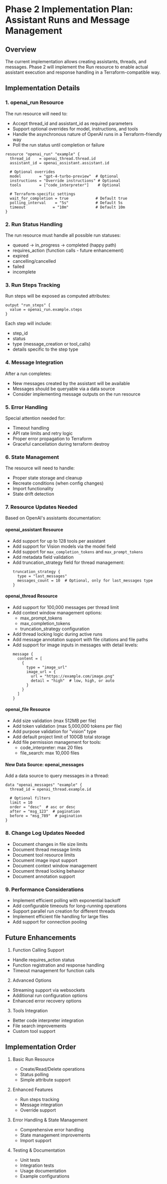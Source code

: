 # Phase 2 Implementation Plan: Assistant Runs and Message Management

## Overview

The current implementation allows creating assistants, threads, and messages. Phase 2 will implement the Run resource to enable actual assistant execution and response handling in a Terraform-compatible way.

## Implementation Details

### 1. openai_run Resource

The run resource will need to:
- Accept thread_id and assistant_id as required parameters
- Support optional overrides for model, instructions, and tools
- Handle the asynchronous nature of OpenAI runs in a Terraform-friendly way
- Poll the run status until completion or failure

```hcl
resource "openai_run" "example" {
  thread_id    = openai_thread.thread.id
  assistant_id = openai_assistant.assistant.id
  
  # Optional overrides
  model        = "gpt-4-turbo-preview"  # Optional
  instructions = "Override instructions" # Optional
  tools        = ["code_interpreter"]    # Optional
  
  # Terraform-specific settings
  wait_for_completion = true            # Default true
  polling_interval    = "5s"            # Default 5s
  timeout            = "10m"            # Default 10m
}
```

### 2. Run Status Handling

The run resource must handle all possible run statuses:
- queued -> in_progress -> completed (happy path)
- requires_action (function calls - future enhancement)
- expired
- cancelling/cancelled
- failed
- incomplete

### 3. Run Steps Tracking

Run steps will be exposed as computed attributes:
```hcl
output "run_steps" {
  value = openai_run.example.steps
}
```

Each step will include:
- step_id
- status
- type (message_creation or tool_calls)
- details specific to the step type

### 4. Message Integration

After a run completes:
- New messages created by the assistant will be available
- Messages should be queryable via a data source
- Consider implementing message outputs on the run resource

### 5. Error Handling

Special attention needed for:
- Timeout handling
- API rate limits and retry logic
- Proper error propagation to Terraform
- Graceful cancellation during terraform destroy

### 6. State Management

The resource will need to handle:
- Proper state storage and cleanup
- Recreate conditions (when config changes)
- Import functionality
- State drift detection

### 7. Resource Updates Needed

Based on OpenAI's assistants documentation:

#### openai_assistant Resource
- Add support for up to 128 tools per assistant
- Add support for Vision models via the model field
- Add support for `max_completion_tokens` and `max_prompt_tokens`
- Add metadata field validation
- Add truncation_strategy field for thread management:
  ```hcl
  truncation_strategy {
    type = "last_messages"
    messages_count = 10  # Optional, only for last_messages type
  }
  ```

#### openai_thread Resource
- Add support for 100,000 messages per thread limit
- Add context window management options:
  - max_prompt_tokens 
  - max_completion_tokens
  - truncation_strategy configuration
- Add thread locking logic during active runs
- Add message annotation support with file citations and file paths
- Add support for image inputs in messages with detail levels:
  ```hcl
  message {
    content = [
      {
        type = "image_url"
        image_url = {
          url = "https://example.com/image.png"
          detail = "high"  # low, high, or auto
        }
      }
    ]
  }
  ```

#### openai_file Resource
- Add size validation (max 512MB per file)
- Add token validation (max 5,000,000 tokens per file)
- Add purpose validation for "vision" type
- Add default project limit of 100GB total storage
- Add file permission management for tools:
  - code_interpreter: max 20 files
  - file_search: max 10,000 files

#### New Data Source: openai_messages
Add a data source to query messages in a thread:
```hcl
data "openai_messages" "example" {
  thread_id = openai_thread.example.id
  
  # Optional filters
  limit = 10
  order = "desc"  # asc or desc
  after = "msg_123"  # pagination
  before = "msg_789"  # pagination
}
```

### 8. Change Log Updates Needed

- Document changes in file size limits
- Document thread message limits
- Document tool resource limits
- Document image input support
- Document context window management
- Document thread locking behavior
- Document annotation support

### 9. Performance Considerations

- Implement efficient polling with exponential backoff
- Add configurable timeouts for long-running operations
- Support parallel run creation for different threads
- Implement efficient file handling for large files
- Add support for connection pooling

## Future Enhancements

1. Function Calling Support
- Handle requires_action status
- Function registration and response handling
- Timeout management for function calls

2. Advanced Options
- Streaming support via websockets
- Additional run configuration options
- Enhanced error recovery options

3. Tools Integration
- Better code interpreter integration
- File search improvements
- Custom tool support

## Implementation Order

1. Basic Run Resource
   - Create/Read/Delete operations
   - Status polling
   - Simple attribute support

2. Enhanced Features
   - Run steps tracking
   - Message integration
   - Override support

3. Error Handling & State Management
   - Comprehensive error handling
   - State management improvements
   - Import support

4. Testing & Documentation
   - Unit tests
   - Integration tests
   - Usage documentation
   - Example configurations